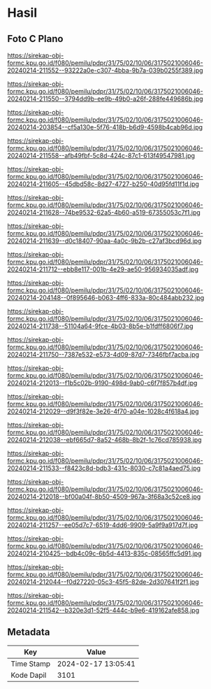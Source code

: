 # Hasil

## Foto C Plano

https://sirekap-obj-formc.kpu.go.id/f080/pemilu/pdpr/31/75/02/10/06/3175021006046-20240214-211552--93222a0e-c307-4bba-9b7a-039b0255f389.jpg

https://sirekap-obj-formc.kpu.go.id/f080/pemilu/pdpr/31/75/02/10/06/3175021006046-20240214-211550--3794dd9b-ee9b-49b0-a26f-288fe449686b.jpg

https://sirekap-obj-formc.kpu.go.id/f080/pemilu/pdpr/31/75/02/10/06/3175021006046-20240214-203854--cf5a130e-5f76-418b-b6d9-4598b4cab96d.jpg

https://sirekap-obj-formc.kpu.go.id/f080/pemilu/pdpr/31/75/02/10/06/3175021006046-20240214-211558--afb49fbf-5c8d-424c-87c1-613f49547981.jpg

https://sirekap-obj-formc.kpu.go.id/f080/pemilu/pdpr/31/75/02/10/06/3175021006046-20240214-211605--45dbd58c-8d27-4727-b250-40d95fd11f1d.jpg

https://sirekap-obj-formc.kpu.go.id/f080/pemilu/pdpr/31/75/02/10/06/3175021006046-20240214-211628--74be9532-62a5-4b60-a519-67355053c7f1.jpg

https://sirekap-obj-formc.kpu.go.id/f080/pemilu/pdpr/31/75/02/10/06/3175021006046-20240214-211639--d0c18407-90aa-4a0c-9b2b-c27af3bcd96d.jpg

https://sirekap-obj-formc.kpu.go.id/f080/pemilu/pdpr/31/75/02/10/06/3175021006046-20240214-211712--ebb8e117-001b-4e29-ae50-956934035adf.jpg

https://sirekap-obj-formc.kpu.go.id/f080/pemilu/pdpr/31/75/02/10/06/3175021006046-20240214-204148--0f895646-b063-4ff6-833a-80c484abb232.jpg

https://sirekap-obj-formc.kpu.go.id/f080/pemilu/pdpr/31/75/02/10/06/3175021006046-20240214-211738--51104a64-9fce-4b03-8b5e-b1fdff6806f7.jpg

https://sirekap-obj-formc.kpu.go.id/f080/pemilu/pdpr/31/75/02/10/06/3175021006046-20240214-211750--7387e532-e573-4d09-87d7-7346fbf7acba.jpg

https://sirekap-obj-formc.kpu.go.id/f080/pemilu/pdpr/31/75/02/10/06/3175021006046-20240214-212013--f1b5c02b-9190-498d-9ab0-c6f7f857b4df.jpg

https://sirekap-obj-formc.kpu.go.id/f080/pemilu/pdpr/31/75/02/10/06/3175021006046-20240214-212029--d9f3f82e-3e26-4f70-a04e-1028c4f618a4.jpg

https://sirekap-obj-formc.kpu.go.id/f080/pemilu/pdpr/31/75/02/10/06/3175021006046-20240214-212038--ebf665d7-8a52-468b-8b2f-1c76cd785938.jpg

https://sirekap-obj-formc.kpu.go.id/f080/pemilu/pdpr/31/75/02/10/06/3175021006046-20240214-211533--f8423c8d-bdb3-431c-8030-c7c81a4aed75.jpg

https://sirekap-obj-formc.kpu.go.id/f080/pemilu/pdpr/31/75/02/10/06/3175021006046-20240214-212018--bf00a04f-8b50-4509-967a-3f68a3c52ce8.jpg

https://sirekap-obj-formc.kpu.go.id/f080/pemilu/pdpr/31/75/02/10/06/3175021006046-20240214-211257--ee05d7c7-6519-4dd6-9909-5a9f9a917d7f.jpg

https://sirekap-obj-formc.kpu.go.id/f080/pemilu/pdpr/31/75/02/10/06/3175021006046-20240214-210425--bdb4c09c-6b5d-4413-835c-08565ffc5d91.jpg

https://sirekap-obj-formc.kpu.go.id/f080/pemilu/pdpr/31/75/02/10/06/3175021006046-20240214-212044--f0d27220-05c3-45f5-82de-2d307641f2f1.jpg

https://sirekap-obj-formc.kpu.go.id/f080/pemilu/pdpr/31/75/02/10/06/3175021006046-20240214-211542--b320e3d1-52f5-444c-b9e6-419162afe858.jpg


## Metadata

| Key        | Value               |
| ---------- | ------------------- |
| Time Stamp | 2024-02-17 13:05:41 |
| Kode Dapil | 3101                |




